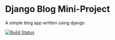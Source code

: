 # Django Blog Mini-Project

A simple blog app written using django

[![Build Status](https://travis-ci.org/JohnL3/django-blog.svg?branch=master)](https://travis-ci.org/JohnL3/django-blog)